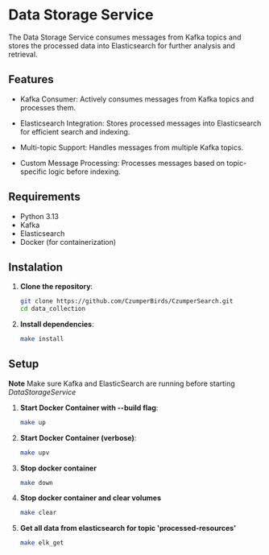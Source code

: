 # Data Storage Service

The Data Storage Service consumes messages from Kafka topics and stores the processed data into Elasticsearch for further analysis and retrieval.

## Features
* Kafka Consumer: Actively consumes messages from Kafka topics and processes them.

* Elasticsearch Integration: Stores processed messages into Elasticsearch for efficient search and indexing.

* Multi-topic Support: Handles messages from multiple Kafka topics.

* Custom Message Processing: Processes messages based on topic-specific logic before indexing.

## Requirements

* Python 3.13
* Kafka
* Elasticsearch
* Docker (for containerization)

## Instalation
1. **Clone the repository**:
    ```bash
    git clone https://github.com/CzumperBirds/CzumperSearch.git
    cd data_collection
    ```

2. **Install dependencies**:
    ```sh
    make install
    ```

## Setup
**Note** Make sure Kafka and ElasticSearch are running before starting *DataStorageService*

1. **Start Docker Container with --build flag**:
    ```sh
    make up
    ```
  
2. **Start Docker Container (verbose)**:
    ```sh
    make upv
    ```
3. **Stop docker container**
    ```sh
    make down
    ```

4. **Stop docker container and clear volumes**
    ```sh
    make clear
    ```

5. **Get all data from elasticsearch for topic 'processed-resources'**
    ```sh
    make elk_get
    ```


